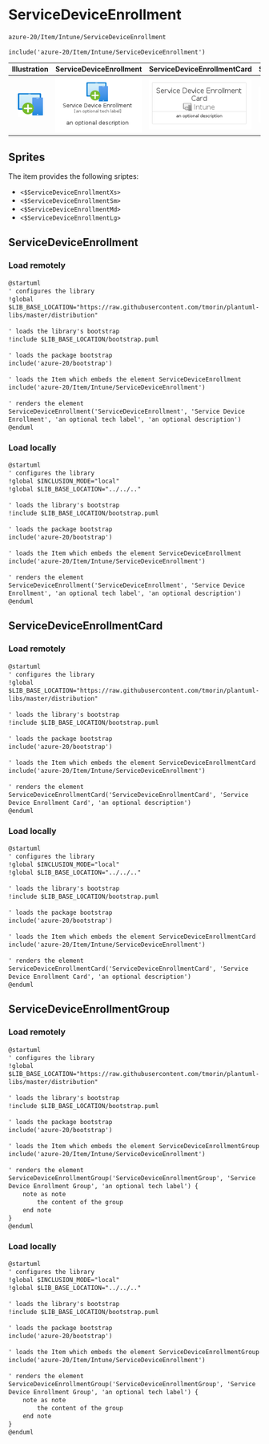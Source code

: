 # ServiceDeviceEnrollment


```text
azure-20/Item/Intune/ServiceDeviceEnrollment
```

```text
include('azure-20/Item/Intune/ServiceDeviceEnrollment')
```



| Illustration | ServiceDeviceEnrollment | ServiceDeviceEnrollmentCard | ServiceDeviceEnrollmentGroup |
| :---: | :---: | :---: | :---: |
| ![illustration for Illustration](../../../azure-20/Item/Intune/ServiceDeviceEnrollment.png) | ![illustration for ServiceDeviceEnrollment](../../../azure-20/Item/Intune/ServiceDeviceEnrollment.Local.png) | ![illustration for ServiceDeviceEnrollmentCard](../../../azure-20/Item/Intune/ServiceDeviceEnrollmentCard.Local.png) | ![illustration for ServiceDeviceEnrollmentGroup](../../../azure-20/Item/Intune/ServiceDeviceEnrollmentGroup.Local.png) |



## Sprites
The item provides the following sriptes:

- `<$ServiceDeviceEnrollmentXs>`
- `<$ServiceDeviceEnrollmentSm>`
- `<$ServiceDeviceEnrollmentMd>`
- `<$ServiceDeviceEnrollmentLg>`





## ServiceDeviceEnrollment

### Load remotely
```plantuml
@startuml
' configures the library
!global $LIB_BASE_LOCATION="https://raw.githubusercontent.com/tmorin/plantuml-libs/master/distribution"

' loads the library's bootstrap
!include $LIB_BASE_LOCATION/bootstrap.puml

' loads the package bootstrap
include('azure-20/bootstrap')

' loads the Item which embeds the element ServiceDeviceEnrollment
include('azure-20/Item/Intune/ServiceDeviceEnrollment')

' renders the element
ServiceDeviceEnrollment('ServiceDeviceEnrollment', 'Service Device Enrollment', 'an optional tech label', 'an optional description')
@enduml
```

### Load locally
```plantuml
@startuml
' configures the library
!global $INCLUSION_MODE="local"
!global $LIB_BASE_LOCATION="../../.."

' loads the library's bootstrap
!include $LIB_BASE_LOCATION/bootstrap.puml

' loads the package bootstrap
include('azure-20/bootstrap')

' loads the Item which embeds the element ServiceDeviceEnrollment
include('azure-20/Item/Intune/ServiceDeviceEnrollment')

' renders the element
ServiceDeviceEnrollment('ServiceDeviceEnrollment', 'Service Device Enrollment', 'an optional tech label', 'an optional description')
@enduml
```

## ServiceDeviceEnrollmentCard

### Load remotely
```plantuml
@startuml
' configures the library
!global $LIB_BASE_LOCATION="https://raw.githubusercontent.com/tmorin/plantuml-libs/master/distribution"

' loads the library's bootstrap
!include $LIB_BASE_LOCATION/bootstrap.puml

' loads the package bootstrap
include('azure-20/bootstrap')

' loads the Item which embeds the element ServiceDeviceEnrollmentCard
include('azure-20/Item/Intune/ServiceDeviceEnrollment')

' renders the element
ServiceDeviceEnrollmentCard('ServiceDeviceEnrollmentCard', 'Service Device Enrollment Card', 'an optional description')
@enduml
```

### Load locally
```plantuml
@startuml
' configures the library
!global $INCLUSION_MODE="local"
!global $LIB_BASE_LOCATION="../../.."

' loads the library's bootstrap
!include $LIB_BASE_LOCATION/bootstrap.puml

' loads the package bootstrap
include('azure-20/bootstrap')

' loads the Item which embeds the element ServiceDeviceEnrollmentCard
include('azure-20/Item/Intune/ServiceDeviceEnrollment')

' renders the element
ServiceDeviceEnrollmentCard('ServiceDeviceEnrollmentCard', 'Service Device Enrollment Card', 'an optional description')
@enduml
```

## ServiceDeviceEnrollmentGroup

### Load remotely
```plantuml
@startuml
' configures the library
!global $LIB_BASE_LOCATION="https://raw.githubusercontent.com/tmorin/plantuml-libs/master/distribution"

' loads the library's bootstrap
!include $LIB_BASE_LOCATION/bootstrap.puml

' loads the package bootstrap
include('azure-20/bootstrap')

' loads the Item which embeds the element ServiceDeviceEnrollmentGroup
include('azure-20/Item/Intune/ServiceDeviceEnrollment')

' renders the element
ServiceDeviceEnrollmentGroup('ServiceDeviceEnrollmentGroup', 'Service Device Enrollment Group', 'an optional tech label') {
    note as note
        the content of the group
    end note
}
@enduml
```

### Load locally
```plantuml
@startuml
' configures the library
!global $INCLUSION_MODE="local"
!global $LIB_BASE_LOCATION="../../.."

' loads the library's bootstrap
!include $LIB_BASE_LOCATION/bootstrap.puml

' loads the package bootstrap
include('azure-20/bootstrap')

' loads the Item which embeds the element ServiceDeviceEnrollmentGroup
include('azure-20/Item/Intune/ServiceDeviceEnrollment')

' renders the element
ServiceDeviceEnrollmentGroup('ServiceDeviceEnrollmentGroup', 'Service Device Enrollment Group', 'an optional tech label') {
    note as note
        the content of the group
    end note
}
@enduml
```

